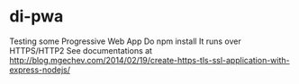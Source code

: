 # di-pwa
Testing some Progressive Web App
Do npm install
It runs over HTTPS/HTTP2
See documentations at http://blog.mgechev.com/2014/02/19/create-https-tls-ssl-application-with-express-nodejs/ 
